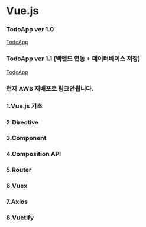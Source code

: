 # Vue.js

### TodoApp ver 1.0
<a href="http://43.201.83.163:8080/TodoApp/" target="_blank">TodoApp</a>

### TodoApp ver 1.1 (백엔드 연동 + 데이터베이스 저장)
<a href="http://43.201.83.163:8080/TodoApp2/" target="_blank">TodoApp</a>

### 현재 AWS 재배포로 링크안됩니다.

### 1.Vue.js 기초
### 2.Directive
### 3.Component
### 4.Composition API
### 5.Router
### 6.Vuex
### 7.Axios
### 8.Vuetify
